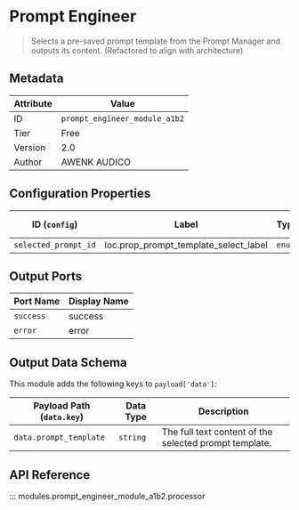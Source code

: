 # Prompt Engineer

> Selects a pre-saved prompt template from the Prompt Manager and outputs its content. (Refactored to align with architecture)

## Metadata

| Attribute | Value |
| --- | --- |
| ID | `prompt_engineer_module_a1b2` |
| Tier | Free |
| Version | 2.0 |
| Author | AWENK AUDICO |

## Configuration Properties

| ID (`config`) | Label | Type | Default Value |
| --- | --- | --- | --- |
| `selected_prompt_id` | loc.prop_prompt_template_select_label | `enum` | `` |

## Output Ports

| Port Name | Display Name |
| --- | --- |
| `success` | success |
| `error` | error |

## Output Data Schema

This module adds the following keys to `payload['data']`:

| Payload Path (`data.key`) | Data Type | Description |
| --- | --- | --- |
| `data.prompt_template` | `string` | The full text content of the selected prompt template. |

## API Reference

::: modules.prompt_engineer_module_a1b2.processor
